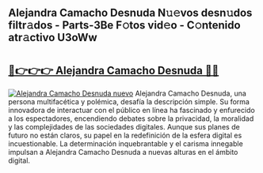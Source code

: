 ## Alejandra Camacho Desnuda N𝚞𝚎vos desn𝚞dos filtr𝚊dos - Parts-3Be F𝚘tos vid𝚎o - C𝚘ntenido atr𝚊ctivo U3oWw

# <h2><a href="http://mbczd6.tromn.icu/?c=Alejandra+Camacho+Desnuda">🔗👉👉👉 Alejandra Camacho Desnuda 🔗🔗</a></h2>

[![Alejandra Camacho Desnuda nuevo](https://i.imgur.com/pEAQMta.gif)](http://mbczd6.tromn.icu/?c=Alejandra+Camacho+Desnuda)
Alejandra Camacho Desnuda, una persona multifacética y polémica, desafía la descripción simple. Su forma innovadora de interactuar con el público en línea ha fascinado y enfurecido a los espectadores, encendiendo debates sobre la privacidad, la moralidad y las complejidades de las sociedades digitales. Aunque sus planes de futuro no están claros, su papel en la redefinición de la esfera digital es incuestionable. La determinación inquebrantable y el carisma innegable impulsan a Alejandra Camacho Desnuda a nuevas alturas en el ámbito digital.

